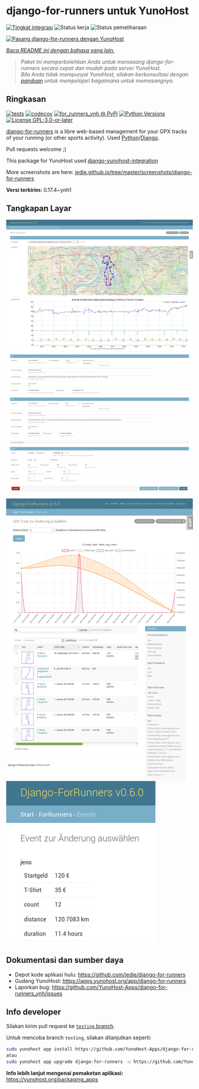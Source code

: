 <!--
N.B.: README ini dibuat secara otomatis oleh <https://github.com/YunoHost/apps/tree/master/tools/readme_generator>
Ini TIDAK boleh diedit dengan tangan.
-->

# django-for-runners untuk YunoHost

[![Tingkat integrasi](https://dash.yunohost.org/integration/django-for-runners.svg)](https://ci-apps.yunohost.org/ci/apps/django-for-runners/) ![Status kerja](https://ci-apps.yunohost.org/ci/badges/django-for-runners.status.svg) ![Status pemeliharaan](https://ci-apps.yunohost.org/ci/badges/django-for-runners.maintain.svg)

[![Pasang django-for-runners dengan YunoHost](https://install-app.yunohost.org/install-with-yunohost.svg)](https://install-app.yunohost.org/?app=django-for-runners)

*[Baca README ini dengan bahasa yang lain.](./ALL_README.md)*

> *Paket ini memperbolehkan Anda untuk memasang django-for-runners secara cepat dan mudah pada server YunoHost.*  
> *Bila Anda tidak mempunyai YunoHost, silakan berkonsultasi dengan [panduan](https://yunohost.org/install) untuk mempelajari bagaimana untuk memasangnya.*

## Ringkasan

[![tests](https://github.com/YunoHost-Apps/django-for-runners_ynh/actions/workflows/tests.yml/badge.svg?branch=main)](https://github.com/YunoHost-Apps/django-for-runners_ynh/actions/workflows/tests.yml)
[![codecov](https://codecov.io/github/jedie/for_runners_ynh/branch/main/graph/badge.svg)](https://app.codecov.io/github/jedie/for_runners_ynh)
[![for_runners_ynh @ PyPi](https://img.shields.io/pypi/v/for_runners_ynh?label=for_runners_ynh%20%40%20PyPi)](https://pypi.org/project/for_runners_ynh/)
[![Python Versions](https://img.shields.io/pypi/pyversions/for_runners_ynh)](https://github.com/YunoHost-Apps/django-for-runners_ynh/blob/main/pyproject.toml)
[![License GPL-3.0-or-later](https://img.shields.io/pypi/l/for_runners_ynh)](https://github.com/YunoHost-Apps/django-for-runners_ynh/blob/main/LICENSE)

[django-for-runners](https://github.com/jedie/django-for-runners) is a libre web-based management for your GPX tracks of your running (or other sports activity). Used [Python](https://www.python.org/)/[Django](https://www.djangoproject.com/).

Pull requests welcome ;)

This package for YunoHost used [django-yunohost-integration](https://github.com/YunoHost-Apps/django_yunohost_integration)

More screenshots are here: [jedie.github.io/tree/master/screenshots/django-for-runners](https://github.com/jedie/jedie.github.io/tree/master/screenshots/django-for-runners/README.creole)


**Versi terkirim:** 0.17.4~ynh1

## Tangkapan Layar

![Tangkapan Layar pada django-for-runners](./doc/screenshots/for_runers_v060_2018_07_31_gpx_track.png)
![Tangkapan Layar pada django-for-runners](./doc/screenshots/for_runners_v040_2018_6_26_gpx_info.png)
![Tangkapan Layar pada django-for-runners](./doc/screenshots/for_runners_v060_2018_07_19_event_costs.png)

## Dokumentasi dan sumber daya

- Depot kode aplikasi hulu: <https://github.com/jedie/django-for-runners>
- Gudang YunoHost: <https://apps.yunohost.org/app/django-for-runners>
- Laporkan bug: <https://github.com/YunoHost-Apps/django-for-runners_ynh/issues>

## Info developer

Silakan kirim pull request ke [`testing` branch](https://github.com/YunoHost-Apps/django-for-runners_ynh/tree/testing).

Untuk mencoba branch `testing`, silakan dilanjutkan seperti:

```bash
sudo yunohost app install https://github.com/YunoHost-Apps/django-for-runners_ynh/tree/testing --debug
atau
sudo yunohost app upgrade django-for-runners -u https://github.com/YunoHost-Apps/django-for-runners_ynh/tree/testing --debug
```

**Info lebih lanjut mengenai pemaketan aplikasi:** <https://yunohost.org/packaging_apps>
